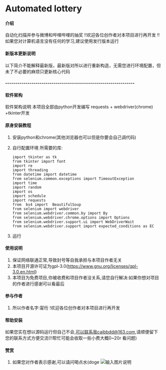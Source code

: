 # Automated lottery

#### 介绍
自动化扫描并参与微博和哔哩哔哩的抽奖
!!欢迎各位创作者对本项目进行再开发
!!如果您对计算机语言没有任何的学习,建议使用发行版本运行
#### 新版本更新说明
以下简介不能解释最新版，最新版对所以进行重新构造，无需您进行环境配置，但未了不必要的麻烦只更新核心代码


#### ----------------------------------------------------------------
#### 软件架构
软件架构说明
本项目全部由python开发编写
requests + webdriver(chrome) +tkinter开发


#### 原身安装教程

1.  安装python和chrome(其他浏览器也可以但是你要会自己调代码)
2.  自行配置环境
    所需要的库:
    ```
    import tkinter as tk
    from tkinter import font
    import re
    import threading
    from datetime import datetime
    from selenium.common.exceptions import TimeoutException
    import time
    import random
    import os
    import schedule
    import requests
    from  bs4 import  BeautifulSoup
    from selenium import webdriver
    from selenium.webdriver.common.by import By
    from selenium.webdriver.chrome.options import Options
    from selenium.webdriver.support.ui import WebDriverWait
    from selenium.webdriver.support import expected_conditions as EC
    ```

3.  运行

#### 使用说明

1.  保证网络联通正常,导致封号等自我承担与本项目作者无关
2.  本项目开源许可证为gpl-3.0(https://www.gnu.org/licenses/gpl-3.0.en.html)
3.  本项目为免费项目,你被收费和项目作者没关系,请您自行解决:如果你想对项目的作者进行感谢可以看最后

#### 参与作者

1.  所以作者名字:甯衎
!欢迎各位创作者对本项目进行再开发
#### 帮助安装
如果您实在想以源码运行但自己不会,可以联系我caibbdd@163.com,请顺便留下您的联系方式方便交流(!!帮忙可能会收取一些小费大概0~20r 看问题)


#### 赞赏

1.  如果您对作者表示感谢,可以请问喝点水(doge
![输入图片说明](https://foruda.gitee.com/images/1691581348638834804/14b1cc01_7640852.jpeg "微信图片_20230809194219.jpg")
